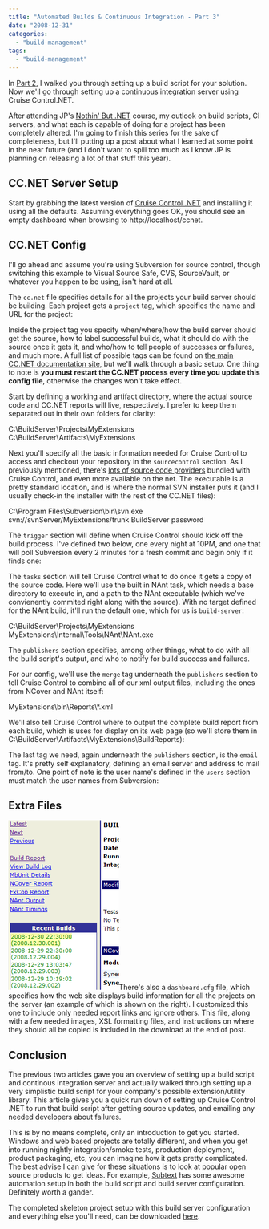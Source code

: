 ```yaml
---
title: "Automated Builds & Continuous Integration - Part 3"
date: "2008-12-31"
categories: 
  - "build-management"
tags: 
  - "build-management"
---
```


In [Part 2](http://darrell.mozingo.net/2008/09/26/automated-builds-continuous-integration-part-2/), I walked you through setting up a build script for your solution. Now we'll go through setting up a continuous integration server using Cruise Control.NET.

After attending JP's [Nothin' But .NET](http://darrell.mozingo.net/2008/12/03/nothin-but-net-training/) course, my outlook on build scripts, CI servers, and what each is capable of doing for a project has been completely altered. I'm going to finish this series for the sake of completeness, but I'll putting up a post about what I learned at some point in the near future (and I don't want to spill too much as I know JP is planning on releasing a lot of that stuff this year).

## CC.NET Server Setup

Start by grabbing the latest version of [Cruise Control .NET](http://sourceforge.net/project/showfiles.php?group_id=71179&package_id=83198&release_id=646918) and installing it using all the defaults. Assuming everything goes OK, you should see an empty dashboard when browsing to http://localhost/ccnet.

## CC.NET Config

I'll go ahead and assume you're using Subversion for source control, though switching this example to Visual Source Safe, CVS, SourceVault, or whatever you happen to be using, isn't hard at all.

The `cc.net` file specifies details for all the projects your build server should be building. Each project gets a `project` tag, which specifies the name and URL for the project:

Inside the project tag you specify when/where/how the build server should get the source, how to label successful builds, what it should do with the source once it gets it, and who/how to tell people of successes or failures, and much more. A full list of possible tags can be found on [the main CC.NET documentation site](http://confluence.public.thoughtworks.org/display/CCNET/Project+Configuration+Block), but we'll walk through a basic setup. One thing to note is **you must restart the CC.NET process every time you update this config file**, otherwise the changes won't take effect.

Start by defining a working and artifact directory, where the actual source code and CC.NET reports will live, respectively. I prefer to keep them separated out in their own folders for clarity:

C:\\BuildServer\\Projects\\MyExtensions
C:\\BuildServer\\Artifacts\\MyExtensions

Next you'll specify all the basic information needed for Cruise Control to access and checkout your repository in the `sourcecontrol` section. As I previously mentioned, there's [lots of source code providers](http://confluence.public.thoughtworks.org/display/CCNET/Source+Control+Blocks) bundled with Cruise Control, and even more available on the net. The executable is a pretty standard location, and is where the normal SVN installer puts it (and I usually check-in the installer with the rest of the CC.NET files):

 C:\\Program Files\\Subversion\\bin\\svn.exe
svn://svnServer/MyExtensions/trunk
	BuildServer
password 

The `trigger` section will define when Cruise Control should kick off the build process. I've defined two below, one every night at 10PM, and one that will poll Subversion every 2 minutes for a fresh commit and begin only if it finds one:

The `tasks` section will tell Cruise Control what to do once it gets a copy of the source code. Here we'll use the built in NAnt task, which needs a base directory to execute in, and a path to the NAnt executable (which we've convienently commited right along with the source). With no target defined for the NAnt build, it'll run the default one, which for us is `build-server`:

 C:\\BuildServer\\Projects\\MyExtensions
		MyExtensions\\Internal\\Tools\\NAnt\\NAnt.exe 

The `publishers` section specifies, among other things, what to do with all the build script's output, and who to notify for build success and failures.

For our config, we'll use the `merge` tag underneath the `publishers` section to tell Cruise Control to combine all of our xml output files, including the ones from NCover and NAnt itself:

 MyExtensions\\bin\\Reports\\\*.xml 

We'll also tell Cruise Control where to output the complete build report from each build, which is uses for display on its web page (so we'll store them in C:\\BuildServer\\Artifacts\\MyExtensions\\BuildReports):

The last tag we need, again underneath the `publishers` section, is the `email` tag. It's pretty self explanatory, defining an email server and address to mail from/to. One point of note is the user name's defined in the `users` section must match the user names from Subversion:

## Extra Files

![CC.NET](images/cc.net.png "CC.NET Project Overview")There's also a `dashboard.cfg` file, which specifies how the web site displays build information for all the projects on the server (an example of which is shown on the right). I customized this one to include only needed report links and ignore others. This file, along with a few needed images, XSL formatting files, and instructions on where they should all be copied is included in the download at the end of post.

## Conclusion

The previous two articles gave you an overview of setting up a build script and continous integration server and actually walked through setting up a very simplistic build script for your company's possible extension/utility library. This article gives you a quick run down of setting up Cruise Control .NET to run that build script after getting source updates, and emailing any needed developers about failures.

This is by no means complete, only an introduction to get you started. Windows and web based projects are totally different, and when you get into running nightly integration/smoke tests, production deployment, product packaging, etc, you can imagine how it gets pretty complicated. The best advise I can give for these situations is to look at popular open source products to get ideas. For example, [Subtext](http://subtextproject.com/) has some awesome automation setup in both the build script and build server configuration. Definitely worth a gander.

The completed skeleton project setup with this build server configuration and everything else you'll need, can be downloaded [here](http://darrell.mozingo.net/wp-content/uploads/2008/12/MyExtensions-BuildScriptsAndCI-Part3.zip).
